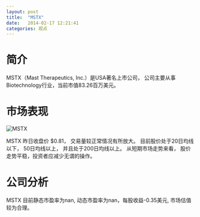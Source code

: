 ```yaml
---
layout: post
title:  "MSTX"
date:   2014-02-17 12:21:41
categories: 观点
---
```


# 简介
MSTX（Mast Therapeutics, Inc.）是USA著名上市公司，
公司主要从事Biotechnology行业，当前市值83.26百万美元。

# 市场表现

![MSTX](http://finviz.com/chart.ashx?t=MSTX&ty=c&ta=1&p=d&s=l)

MSTX 昨日收盘价 $0.81，
交易量较正常情况有所放大。
目前股价处于20日均线以下，
50日均线以上，
并且处于200日均线以上。
从短期市场走势来看，
股价走势平稳，投资者应减少无谓的操作。

# 公司分析
MSTX 目前静态市盈率为nan, 动态市盈率为nan，每股收益-0.35美元,
市场估值较为合理。
